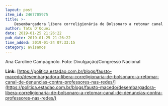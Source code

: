 ```yaml
---
layout: post
item_id: 2467705975
title: >-
    Desembargadora libera correligionária de Bolsonaro a retomar canal de denúncias contra professores nas redes
author: Tatu D'Oquei
date: 2019-01-25 21:26:22
pub_date: 2019-01-25 21:26:22
time_added: 2019-01-24 07:33:15
category: avisamos
---
```


Ana Caroline Campagnolo. Foto: Divulgação/Congresso Nacional

**Link:** [https://politica.estadao.com.br/blogs/fausto-macedo/desembargadora-libera-correligionaria-de-bolsonaro-a-retomar-canal-de-denuncias-contra-professores-nas-redes/](https://politica.estadao.com.br/blogs/fausto-macedo/desembargadora-libera-correligionaria-de-bolsonaro-a-retomar-canal-de-denuncias-contra-professores-nas-redes/)

